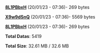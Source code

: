 [**8L1PBbxH**](/data/8L1PBbxH.txt) (20/01/23 - 07:36)- 269 bytes

[**X9w9dSnQ**](/data/X9w9dSnQ.txt) (20/01/23 - 07:36)- 5569 bytes

[**8L1PBbxH**](/data/8L1PBbxH.txt) (20/01/23 - 07:36)- 269 bytes

**Total Datas**: 5419

**Total Size**: 32.61 MB / 32.6 MB